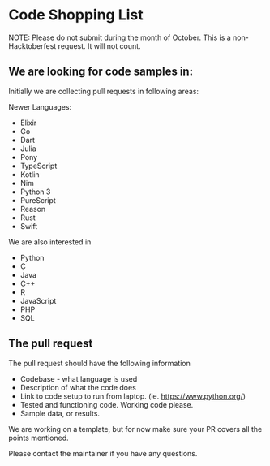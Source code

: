 # Code Shopping List

NOTE: Please do not submit during the month of October. This is a non-Hacktoberfest request. It will not count.

## We are looking for code samples in:

Initially we are collecting pull requests in following areas:

Newer Languages:
* Elixir
* Go
* Dart
* Julia
* Pony
* TypeScript
* Kotlin
* Nim
* Python 3
* PureScript
* Reason
* Rust
* Swift

We are also interested in 

* Python
* C
* Java
* C++
* R
* JavaScript
* PHP
* SQL

## The pull request

The pull request should have the following information

* Codebase - what language is used
* Description of what the code does
* Link to code setup to run from laptop. (ie. https://www.python.org/)
* Tested and functioning code. Working code please.
* Sample data, or results.

We are working on a template, but for now make sure your PR covers all the points mentioned.

Please contact the maintainer if you have any questions. 


